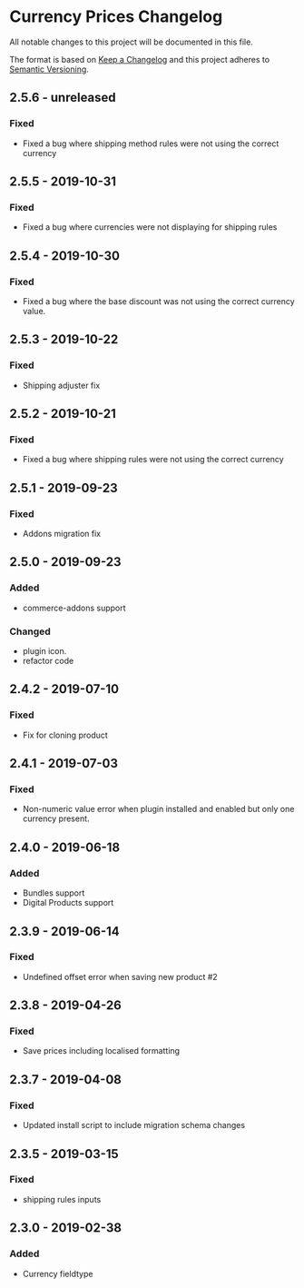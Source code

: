 # Currency Prices Changelog

All notable changes to this project will be documented in this file.

The format is based on [Keep a Changelog](http://keepachangelog.com/) and this project adheres to [Semantic Versioning](http://semver.org/).

## 2.5.6 - unreleased

### Fixed

-  Fixed a bug where shipping method rules were not using the correct currency

## 2.5.5 - 2019-10-31

### Fixed

-  Fixed a bug where currencies were not displaying for shipping rules

## 2.5.4 - 2019-10-30

### Fixed

-  Fixed a bug where the base discount was not using the correct currency value.

## 2.5.3 - 2019-10-22

### Fixed

-   Shipping adjuster fix

## 2.5.2 - 2019-10-21

### Fixed

-   Fixed a bug where shipping rules were not using the correct currency

## 2.5.1 - 2019-09-23

### Fixed

-   Addons migration fix

## 2.5.0 - 2019-09-23

### Added

-   commerce-addons support

### Changed

-   plugin icon.
-   refactor code

## 2.4.2 - 2019-07-10

### Fixed

-   Fix for cloning product

## 2.4.1 - 2019-07-03

### Fixed

-   Non-numeric value error when plugin installed and enabled but only one currency present.

## 2.4.0 - 2019-06-18

### Added

-   Bundles support
-   Digital Products support

## 2.3.9 - 2019-06-14

### Fixed

-   Undefined offset error when saving new product #2

## 2.3.8 - 2019-04-26

### Fixed

-   Save prices including localised formatting

## 2.3.7 - 2019-04-08

### Fixed

-   Updated install script to include migration schema changes

## 2.3.5 - 2019-03-15

### Fixed

-   shipping rules inputs

## 2.3.0 - 2019-02-38

### Added

-   Currency fieldtype

